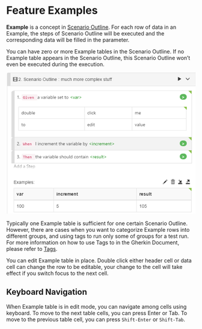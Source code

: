 # Feature Examples

**Example** is a concept in [Scenario Outline](/cucumber/concepts.md#outline). For each row of data in an Example, the steps of Scenario Outline will be executed and the corresponding data will be filled in the parameter.

You can have zero or more Example tables in the Scenario Outline. If no Example table appears in the Scenario Outline, this Scenario Outline won’t even be executed during the execution.

![](assets/example.png)

Typically one Example table is sufficient for one certain Scenario Outline. However, there are cases when you want to categorize Example rows into different groups, and using tags to run only some of groups for a test run. For more information on how to use Tags to in the Gherkin Document, please refer to [Tags](/features/tags.md).

You can edit Example table in place. Double click either header cell or data cell can change the row to be editable, your change to the cell will take effect if you switch focus to the next cell.

## Keyboard Navigation
When Example table is in edit mode, you can navigate among cells using keyboard. To move to the next table cells, you can press Enter or Tab. To move to the previous table cell, you can press `Shift-Enter` or `Shift-Tab`.
